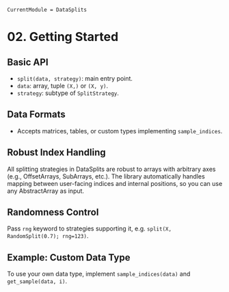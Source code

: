 ```@meta
CurrentModule = DataSplits
```

# 02. Getting Started

## Basic API

- `split(data, strategy)`: main entry point.
- `data`: array, tuple `(X,)` or `(X, y)`.
- `strategy`: subtype of `SplitStrategy`.

## Data Formats

- Accepts matrices, tables, or custom types implementing `sample_indices`.

## Robust Index Handling

All splitting strategies in DataSplits are robust to arrays with arbitrary axes (e.g., OffsetArrays, SubArrays, etc.). The library automatically handles mapping between user-facing indices and internal positions, so you can use any AbstractArray as input.

## Randomness Control

Pass `rng` keyword to strategies supporting it, e.g. `split(X, RandomSplit(0.7); rng=123)`.

## Example: Custom Data Type

To use your own data type, implement `sample_indices(data)` and `get_sample(data, i)`.
